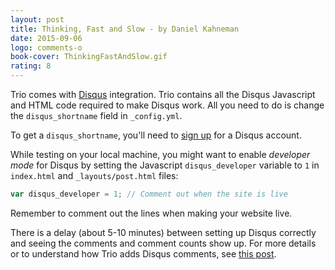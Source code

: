 ```yaml
---
layout: post
title: Thinking, Fast and Slow - by Daniel Kahneman
date: 2015-09-06
logo: comments-o
book-cover: ThinkingFastAndSlow.gif
rating: 8
---
```


Trio comes with [Disqus](http://disqus.com) integration. Trio contains all the Disqus Javascript and HTML code required to make Disqus work. All you need to do is change the `disqus_shortname` field in `_config.yml`.

To get a `disqus_shortname`, you'll need to [sign up](https://disqus.com/profile/signup/) for a Disqus account. 

While testing on your local machine, you might want to enable _developer mode_ for Disqus by setting the Javascript `disqus_developer` variable to `1` in 
`index.html` and `_layouts/post.html` files:

```js
var disqus_developer = 1; // Comment out when the site is live
```

Remember to comment out the lines when making your website live. 

There is a delay (about 5-10 minutes) between setting up Disqus correctly and seeing the comments and comment counts show up. For more details or to understand how Trio adds Disqus comments, see [this post](http://www.perfectlyrandom.org/2014/06/29/adding-disqus-to-your-jekyll-powered-github-pages/).
